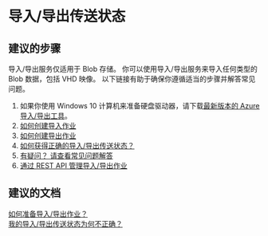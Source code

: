 <properties
    pageTitle="Why is my Import/Export shipping status incorrect?"
    description="我的导入/导出传送状态为何不正确？"
    service="microsoft.storage"
    resource="storageaccounts"
    authors="passaree"
    displayOrder=""
    selfHelpType="generic"
    supportTopicIds="32551661"
    resourceTags=""
    productPesIds="15629"
    cloudEnvironments="public"
/>


# 导入/导出传送状态

## **建议的步骤**
导入/导出服务仅适用于 Blob 存储。 你可以使用导入/导出服务来导入任何类型的 Blob 数据，包括 VHD 映像。 以下链接有助于确保你遵循适当的步骤并解答常见问题。

1. 如果你使用 Windows 10 计算机来准备硬盘驱动器，请下载[最新版本的 Azure 导入/导出工具](http://go.microsoft.com/fwlink/?LinkID=301900&clcid=0x409)。
2. [如何创建导入作业](https://azure.microsoft.com/documentation/articles/storage-import-export-service/#how-to-create-an-import-job)
3. [如何创建导出作业](https://azure.microsoft.com/documentation/articles/storage-import-export-service/#how-to-create-an-export-job)
4. [如何获得正确的导入/导出传送状态？](http://go.microsoft.com/fwlink/?LinkId=785090)
5. [有疑问？ 请查看常见问题解答](https://azure.microsoft.com/documentation/articles/storage-import-export-service/#frequently-asked-questions)
6. [通过 REST API 管理导入/导出作业](https://azure.microsoft.com/documentation/samples/storage-dotnet-import-export-job-management/)


## **建议的文档**
[如何准备导入/导出作业？](http://go.microsoft.com/fwlink/?LinkId=785089)<br>
[我的导入/导出传送状态为何不正确？](http://go.microsoft.com/fwlink/?LinkId=785090)


<!--HONumber=Oct16_HO3-->


